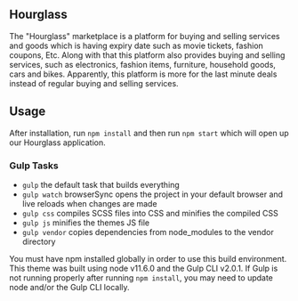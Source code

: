 ## Hourglass

The "Hourglass" marketplace is a platform for buying and selling services and goods which is having expiry date such as movie tickets, fashion coupons, Etc. Along with that this platform also provides buying and selling services, such as electronics, fashion items, furniture, household goods, cars and bikes. Apparently, this platform is more for the last minute deals instead of regular buying and selling services.

## Usage

After installation, run `npm install` and then run `npm start` which will open up our Hourglass application.

### Gulp Tasks

* `gulp` the default task that builds everything
* `gulp watch` browserSync opens the project in your default browser and live reloads when changes are made
* `gulp css` compiles SCSS files into CSS and minifies the compiled CSS
* `gulp js` minifies the themes JS file
* `gulp vendor` copies dependencies from node_modules to the vendor directory

You must have npm installed globally in order to use this build environment. This theme was built using node v11.6.0 and the Gulp CLI v2.0.1. If Gulp is not running properly after running `npm install`, you may need to update node and/or the Gulp CLI locally.


